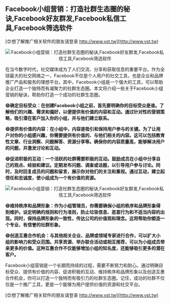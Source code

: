 ## **Facebook小组营销：打造社群生态圈的秘诀,Facebook好友群发,Facebook私信工具,Facebook筛选软件**

[😍想了解推广相关软件的朋友请登录 http://www.vst.tw](http://www.vst.tw)

 <center><img src="https://vst.tw/MP4/tuiguang/png/2.png" alt="Facebook小组营销：打造社群生态圈的秘诀,Facebook好友群发,Facebook私信工具,Facebook筛选软件"></center>

在当今数字时代，社交媒体成为了人们交流、分享和获取信息的重要平台。作为全球最大的社交网络之一，Facebook不仅是个人用户的社交工具，也是企业和品牌推广产品和服务的理想平台。其中，Facebook小组是一个强大的工具，可以帮助企业打造一个独特而有凝聚力的社群生态圈。本文将介绍一些关于Facebook小组营销的秘诀，帮助你打造一个成功的社群生态圈。

**😄确定目标受众：在创建Facebook小组之前，首先要明确你的目标受众是谁。了解他们的兴趣、需求和偏好，以便提供有价值的内容和互动。通过针对性的营销策略，吸引潜在客户加入你的小组，并与他们建立联系。**

**😄提供有价值的内容：在小组中，内容是吸引和保持用户参与的关键。为了让用户对你的小组感兴趣，你需要提供有价值的、与他们相关的内容。这可以包括教育性文章、行业洞察、问题解答、资源分享等。确保你的内容质量高，能够解决用户的问题，并激发讨论和互动。**

**😄促进积极的互动：一个活跃的社群需要积极的互动。鼓励成员在小组中分享自己的观点、经验和建议。定期发布问题、调查或话题，以引导用户参与讨论。同时，及时回复成员的问题和留言，展示你对他们的关注和重视。通过互动，建立起信任和忠诚度，使小组成为一个有价值的资源。**

 <center><img src="https://vst.tw/MP4/tuiguang/png/1.png" alt="Facebook小组营销：打造社群生态圈的秘诀,Facebook好友群发,Facebook私信工具,Facebook筛选软件"></center>

**😄维持秩序和品牌形象：作为小组管理员，你需要确保小组的秩序和品牌形象得到维护。设定明确的规则和行为准则，防止垃圾信息、恶意行为和不适当内容的出现。同时，保持品牌形象的一致性，传达公司的价值观和理念。这将帮助你塑造一个专业、有信誉的社群形象。**

**😄创造互惠合作机会：与其他相关企业、品牌或领域专家进行合作，可以扩大小组的影响力和受众范围。共享资源、举办联合活动或相互推荐，可以为小组成员带来更多的价值。这种互惠合作不仅能够增加小组的知名度，还能够吸引更多的潜在客户。**

Facebook小组营销是一个长期而持续的过程，需要不断努力和耐心。通过明确目标受众、提供有价值的内容、促进积极的互动、维持秩序和品牌形象以及创造互惠合作机会，你可以打造一个独特而有吸引力的社群生态圈。记住，成功的社群不仅仅是一个推广工具，更是一个能够为用户提供价值的资源和社交平台。

[😍想了解推广相关软件的朋友请登录 http://www.vst.tw](http://www.vst.tw)



